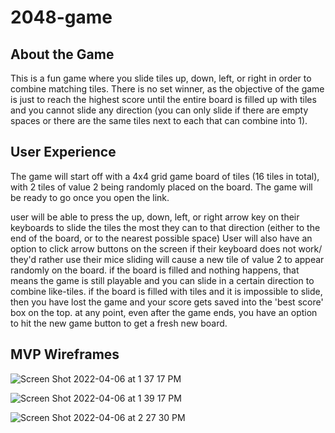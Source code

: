 # 2048-game

## About the Game

This is a fun game where you slide tiles up, down, left, or right in order to combine matching tiles. There is no set winner, as the objective of the game is just to reach the highest score until the entire board is filled up with tiles and you cannot slide any direction (you can only slide if there are empty spaces or there are the same tiles next to each that can combine into 1).

## User Experience

The game will start off with a 4x4 grid game board of tiles (16 tiles in total), with 2 tiles of value 2 being randomly placed on the board. The game will be ready to go once you open the link.

user will be able to press the up, down, left, or right arrow key on their keyboards to slide the tiles the most they can to that direction (either to the end of the board, or to the nearest possible space)
User will also have an option to click arrow buttons on the screen if their keyboard does not work/ they'd rather use their mice
sliding will cause a new tile of value 2 to appear randomly on the board.
if the board is filled and nothing happens, that means the game is still playable and you can slide in a certain direction to combine like-tiles.
if the board is filled with tiles and it is impossible to slide, then you have lost the game and your score gets saved into the 'best score' box on the top.
at any point, even after the game ends, you have an option to hit the new game button to get a fresh new board.

## MVP Wireframes

![Screen Shot 2022-04-06 at 1 37 17 PM](https://user-images.githubusercontent.com/68241119/162047479-fb02feb4-9302-4764-b7b0-dbaab62377b7.png)

![Screen Shot 2022-04-06 at 1 39 17 PM](https://user-images.githubusercontent.com/68241119/162047632-a2b1812f-88b9-4770-9bd9-48eb513b57d9.png)

![Screen Shot 2022-04-06 at 2 27 30 PM](https://user-images.githubusercontent.com/68241119/162047641-5b813a28-c278-4787-9a9e-79b606486884.png)
